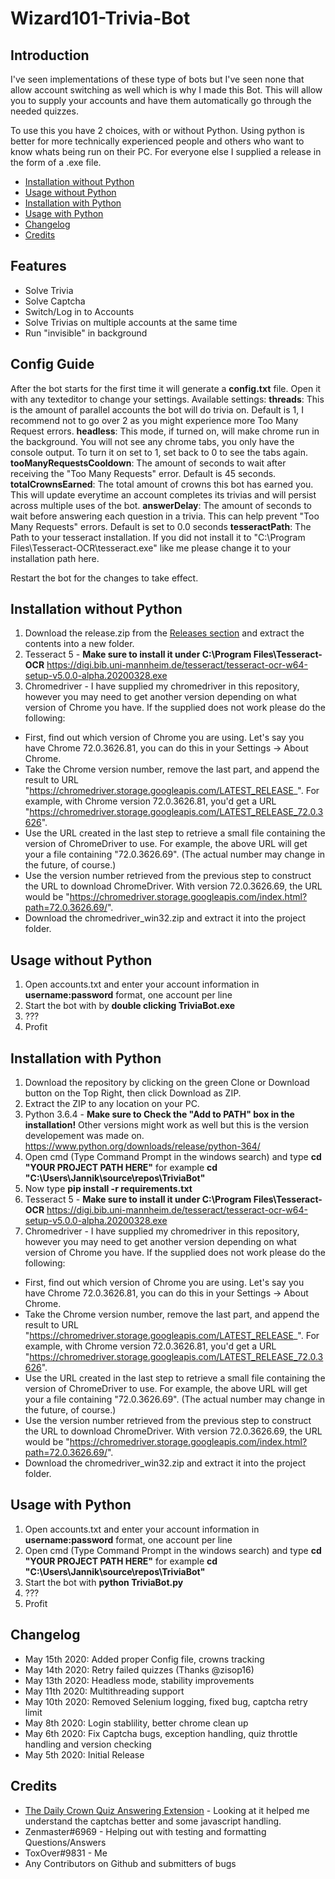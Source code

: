 # Wizard101-Trivia-Bot

## Introduction
I've seen implementations of these type of bots but I've seen none that allow account switching as well which is why I made this Bot.
This will allow you to supply your accounts and have them automatically go through the needed quizzes.

To use this you have 2 choices, with or without Python. Using python is better for more technically experienced people and others who want to know whats being run on their PC. For everyone else I supplied a release in the form of a .exe file.

- [Installation without Python](https://github.com/TempJannik/Wizard101-Trivia-Bot#installation-without-python)
- [Usage without Python](https://github.com/TempJannik/Wizard101-Trivia-Bot#usage-without-python)
- [Installation with Python](https://github.com/TempJannik/Wizard101-Trivia-Bot#installation-with-python)
- [Usage with Python](https://github.com/TempJannik/Wizard101-Trivia-Bot#installation-with-python)
- [Changelog](https://github.com/TempJannik/Wizard101-Trivia-Bot#changelog)
- [Credits](https://github.com/TempJannik/Wizard101-Trivia-Bot#credits)

## Features
- Solve Trivia
- Solve Captcha
- Switch/Log in to Accounts
- Solve Trivias on multiple accounts at the same time
- Run "invisible" in background

## Config Guide
After the bot starts for the first time it will generate a **config.txt** file. Open it with any texteditor to change your settings.
Available settings:
**threads**: This is the amount of parallel accounts the bot will do trivia on. Default is 1, I recommend not to go over 2 as you might experience more Too Many Request errors.
**headless**: This mode, if turned on, will make chrome run in the background. You will not see any chrome tabs, you only have the console output. To turn it on set to 1, set back to 0 to see the tabs again.
**tooManyRequestsCooldown**: The amount of seconds to wait after receiving the "Too Many Requests" error. Default is 45 seconds.
**totalCrownsEarned**: The total amount of crowns this bot has earned you. This will update everytime an account completes its trivias and will persist across multiple uses of the bot.
**answerDelay**: The amount of seconds to wait before answering each question in a trivia. This can help prevent "Too Many Requests" errors. Default is set to 0.0 seconds
**tesseractPath**: The Path to your tesseract installation. If you did not install it to "C:\\Program Files\\Tesseract-OCR\\tesseract.exe" like me please change it to your installation path here.

Restart the bot for the changes to take effect.

## Installation without Python
1. Download the release.zip from the [Releases section](https://github.com/TempJannik/Wizard101-Trivia-Bot/releases) and extract the contents into a new folder.
2. Tesseract 5 - **Make sure to install it under C:\Program Files\Tesseract-OCR** https://digi.bib.uni-mannheim.de/tesseract/tesseract-ocr-w64-setup-v5.0.0-alpha.20200328.exe
3. Chromedriver - I have supplied my chromedriver in this repository, however you may need to get another version depending on what version of Chrome you have.
If the supplied does not work please do the following:
- First, find out which version of Chrome you are using. Let's say you have Chrome 72.0.3626.81, you can do this in your Settings -> About Chrome.
- Take the Chrome version number, remove the last part, and append the result to URL "https://chromedriver.storage.googleapis.com/LATEST_RELEASE_". For example, with Chrome version 72.0.3626.81, you'd get a URL "https://chromedriver.storage.googleapis.com/LATEST_RELEASE_72.0.3626".
- Use the URL created in the last step to retrieve a small file containing the version of ChromeDriver to use. For example, the above URL will get your a file containing "72.0.3626.69". (The actual number may change in the future, of course.)
- Use the version number retrieved from the previous step to construct the URL to download ChromeDriver. With version 72.0.3626.69, the URL would be "https://chromedriver.storage.googleapis.com/index.html?path=72.0.3626.69/".
- Download the chromedriver_win32.zip and extract it into the project folder.

## Usage without Python
1. Open accounts.txt and enter your account information in **username:password** format, one account per line
2. Start the bot with by **double clicking TriviaBot.exe**
3. ???
4. Profit

## Installation with Python
1. Download the repository by clicking on the green Clone or Download button on the Top Right, then click Download as ZIP.
2. Extract the ZIP to any location on your PC.
3. Python 3.6.4 - **Make sure to Check the "Add to PATH" box in the installation!** Other versions might work as well but this is the version developement was made on. https://www.python.org/downloads/release/python-364/
4. Open cmd (Type Command Prompt in the windows search) and type **cd "YOUR PROJECT PATH HERE"** for example **cd "C:\Users\Jannik\source\repos\TriviaBot"**
5. Now type **pip install -r requirements.txt**
6. Tesseract 5 - **Make sure to install it under C:\Program Files\Tesseract-OCR** https://digi.bib.uni-mannheim.de/tesseract/tesseract-ocr-w64-setup-v5.0.0-alpha.20200328.exe
7. Chromedriver - I have supplied my chromedriver in this repository, however you may need to get another version depending on what version of Chrome you have.
If the supplied does not work please do the following:
- First, find out which version of Chrome you are using. Let's say you have Chrome 72.0.3626.81, you can do this in your Settings -> About Chrome.
- Take the Chrome version number, remove the last part, and append the result to URL "https://chromedriver.storage.googleapis.com/LATEST_RELEASE_". For example, with Chrome version 72.0.3626.81, you'd get a URL "https://chromedriver.storage.googleapis.com/LATEST_RELEASE_72.0.3626".
- Use the URL created in the last step to retrieve a small file containing the version of ChromeDriver to use. For example, the above URL will get your a file containing "72.0.3626.69". (The actual number may change in the future, of course.)
- Use the version number retrieved from the previous step to construct the URL to download ChromeDriver. With version 72.0.3626.69, the URL would be "https://chromedriver.storage.googleapis.com/index.html?path=72.0.3626.69/".
- Download the chromedriver_win32.zip and extract it into the project folder.

## Usage with Python
1. Open accounts.txt and enter your account information in **username:password** format, one account per line
2. Open cmd (Type Command Prompt in the windows search) and type **cd "YOUR PROJECT PATH HERE"** for example **cd "C:\Users\Jannik\source\repos\TriviaBot"**
3. Start the bot with **python TriviaBot.py**
4. ???
5. Profit

## Changelog
- May 15th 2020: Added proper Config file, crowns tracking
- May 14th 2020: Retry failed quizzes (Thanks @zisop16)
- May 13th 2020: Headless mode, stability improvements
- May 11th 2020: Multithreading support
- May 10th 2020: Removed Selenium logging, fixed bug, captcha retry limit
- May 8th 2020: Login stablility, better chrome clean up
- May 6th 2020: Fix Captcha bugs, exception handling, quiz throttle handling and version checking
- May 5th 2020: Initial Release

## Credits
- [The Daily Crown Quiz Answering Extension](https://chrome.google.com/webstore/detail/daily-crown-quiz-answerin/aihenldiapgpgknjngnabfnjdjjffljp) - Looking at it helped me understand the captchas better and some javascript handling.
- Zenmaster#6969 - Helping out with testing and formatting Questions/Answers
- ToxOver#9831 - Me
- Any Contributors on Github and submitters of bugs 
